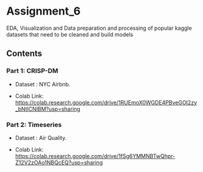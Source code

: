 # Assignment_6

EDA, Visualization and Data preparation and processing of popular kaggle datasets that need to be cleaned and build models

## Contents

### Part 1: CRISP-DM
- Dataset : NYC Airbnb.

- Colab Link: https://colab.research.google.com/drive/1RUEmoX0WGDE4PBveGOI2zy_bNtlCNIBM?usp=sharing



### Part 2: Timeseries
- Dataset : Air Quality.

- Colab Link: https://colab.research.google.com/drive/1fSg6YMMNBTwQhpr-Z12V2zOAo1NBQcEQ?usp=sharing
  

    
